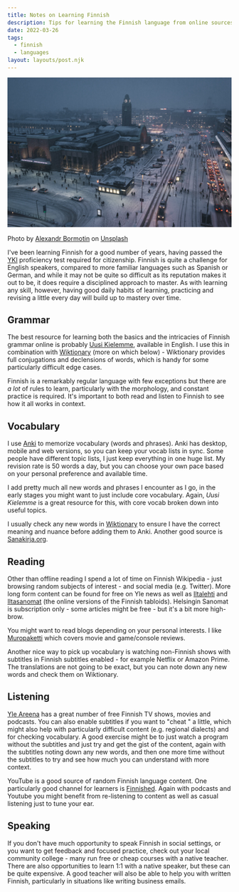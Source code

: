 ```yaml
---
title: Notes on Learning Finnish
description: Tips for learning the Finnish language from online sources
date: 2022-03-26
tags:
  - finnish
  - languages
layout: layouts/post.njk
---
```



![Helsinki Railway Station](/img/helsinki-station.jpg)

Photo by <a href="https://unsplash.com/@bormot?utm_source=unsplash&utm_medium=referral&utm_content=creditCopyText">Alexandr Bormotin</a> on <a href="https://unsplash.com/s/photos/finland?utm_source=unsplash&utm_medium=referral&utm_content=creditCopyText">Unsplash</a>

I've been learning Finnish for a good number of years, having passed the [YKI](https://uusikielemme.fi/language-levels/yki-testi-when-are-you-ready-b1-1) proficiency test required for citizenship. Finnish is quite a challenge for English speakers, compared to more familiar languages such as Spanish or German, and while it may not be quite so difficult as its reputation makes it out to be, it does require a disciplined approach to master. As with learning any skill, however, having good daily habits of learning, practicing and revising a little every day will build up to mastery over time.

## Grammar

The best resource for learning both the basics and the intricacies of Finnish grammar online is probably [Uusi Kielemme](https://uusikielemme.fi), available in English. I use this in combination with [Wiktionary](https://wiktionary.org) (more on which below) - Wiktionary provides full conjugations and declensions of words, which is handy for some particularly difficult edge cases.

Finnish is a remarkably regular language with few exceptions but there are *a lot* of rules to learn, particularly with the morphology, and constant practice is required. It's important to both read and listen to Finnish to see how it all works in context.

## Vocabulary

I use [Anki](https://apps.ankiweb.net/) to memorize vocabulary (words and phrases). Anki has desktop, mobile and web versions, so you can keep your vocab lists in sync. Some people have different topic lists, I just keep everything in one huge list. My revision rate is 50 words a day, but you can choose your own pace based on your personal preference and available time.

I add pretty much all new words and phrases I encounter as I go, in the early stages you might want to just include core vocabulary. Again, _Uusi Kielemme_ is a great resource for this, with core vocab broken down into useful topics.

I usually check any new words in [Wiktionary](https://wiktionary.org) to ensure I have the correct meaning and nuance before adding them to Anki. Another good source is [Sanakirja.org](https://sanakirja.org).

## Reading

Other than offline reading I spend a lot of time on Finnish Wikipedia - just browsing random subjects of interest - and social media (e.g. Twitter). More long form content can be found for free on Yle news as well as [Iltalehti](https://iltalehti.fi) and [Iltasanomat](https://iltasanomat.fi) (the online versions of the Finnish tabloids). Helsingin Sanomat is subscription only - some articles might be free - but it's a bit more high-brow.

You might want to read blogs depending on your personal interests. I like [Muropaketti](https://muropaketti.com/) which covers movie and game/console reviews.

Another nice way to pick up vocabulary is watching non-Finnish shows with subtitles in Finnish subtitles enabled - for example Netflix or Amazon Prime. The translations are not going to be exact, but you can note down any new words and check them on Wiktionary.

## Listening

[Yle Areena](https://areena.yle.fi/) has a great number of free Finnish TV shows, movies and podcasts. You can also enable subtitles if you want to "cheat " a little, which might also help with particularly difficult content (e.g. regional dialects) and for checking vocabulary. A good exercise might be to just watch a program without the subtitles and just try and get the gist of the content, again with the subtitles noting down any new words, and then one more time without the subtitles to try and see how much you can understand with more context.

  YouTube is a good source of random Finnish language content. One particularly good channel for learners is [Finnished](https://www.youtube.com/channel/UCPdUhp3L-Rxp_wigblquLtA). Again with podcasts and Youtube you might benefit from re-listening to content as well as casual listening just to tune your ear.

## Speaking

If you don't have much opportunity to speak Finnish in social settings, or you want to get feedback and focused practice, check out your local community college - many run free or cheap courses with a native teacher. There are also opportunities to learn 1:1 with a native speaker, but these can be quite expensive. A good teacher will also be able to help you with written Finnish, particularly in situations like writing business emails.

